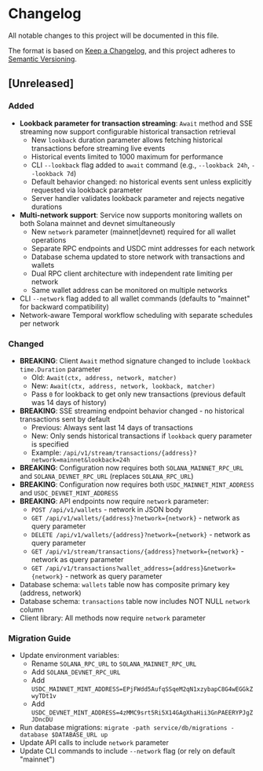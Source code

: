 # Changelog

All notable changes to this project will be documented in this file.

The format is based on [Keep a Changelog](https://keepachangelog.com/en/1.0.0/),
and this project adheres to [Semantic Versioning](https://semver.org/spec/v2.0.0.html).

## [Unreleased]

### Added
- **Lookback parameter for transaction streaming**: `Await` method and SSE streaming now support configurable historical transaction retrieval
  - New `lookback` duration parameter allows fetching historical transactions before streaming live events
  - Historical events limited to 1000 maximum for performance
  - CLI `--lookback` flag added to `await` command (e.g., `--lookback 24h`, `--lookback 7d`)
  - Default behavior changed: no historical events sent unless explicitly requested via lookback parameter
  - Server handler validates lookback parameter and rejects negative durations
- **Multi-network support**: Service now supports monitoring wallets on both Solana mainnet and devnet simultaneously
  - New `network` parameter (mainnet|devnet) required for all wallet operations
  - Separate RPC endpoints and USDC mint addresses for each network
  - Database schema updated to store network with transactions and wallets
  - Dual RPC client architecture with independent rate limiting per network
  - Same wallet address can be monitored on multiple networks
- CLI `--network` flag added to all wallet commands (defaults to "mainnet" for backward compatibility)
- Network-aware Temporal workflow scheduling with separate schedules per network

### Changed
- **BREAKING**: Client `Await` method signature changed to include `lookback time.Duration` parameter
  - Old: `Await(ctx, address, network, matcher)`
  - New: `Await(ctx, address, network, lookback, matcher)`
  - Pass `0` for lookback to get only new transactions (previous default was 14 days of history)
- **BREAKING**: SSE streaming endpoint behavior changed - no historical transactions sent by default
  - Previous: Always sent last 14 days of transactions
  - New: Only sends historical transactions if `lookback` query parameter is specified
  - Example: `/api/v1/stream/transactions/{address}?network=mainnet&lookback=24h`
- **BREAKING**: Configuration now requires both `SOLANA_MAINNET_RPC_URL` and `SOLANA_DEVNET_RPC_URL` (replaces `SOLANA_RPC_URL`)
- **BREAKING**: Configuration now requires both `USDC_MAINNET_MINT_ADDRESS` and `USDC_DEVNET_MINT_ADDRESS`
- **BREAKING**: API endpoints now require `network` parameter:
  - `POST /api/v1/wallets` - network in JSON body
  - `GET /api/v1/wallets/{address}?network={network}` - network as query parameter
  - `DELETE /api/v1/wallets/{address}?network={network}` - network as query parameter
  - `GET /api/v1/stream/transactions/{address}?network={network}` - network as query parameter
  - `GET /api/v1/transactions?wallet_address={address}&network={network}` - network as query parameter
- Database schema: `wallets` table now has composite primary key (address, network)
- Database schema: `transactions` table now includes NOT NULL `network` column
- Client library: All methods now require `network` parameter

### Migration Guide
- Update environment variables:
  - Rename `SOLANA_RPC_URL` to `SOLANA_MAINNET_RPC_URL`
  - Add `SOLANA_DEVNET_RPC_URL`
  - Add `USDC_MAINNET_MINT_ADDRESS=EPjFWdd5AufqSSqeM2qN1xzybapC8G4wEGGkZwyTDt1v`
  - Add `USDC_DEVNET_MINT_ADDRESS=4zMMC9srt5Ri5X14GAgXhaHii3GnPAEERYPJgZJDncDU`
- Run database migrations: `migrate -path service/db/migrations -database $DATABASE_URL up`
- Update API calls to include `network` parameter
- Update CLI commands to include `--network` flag (or rely on default "mainnet")
